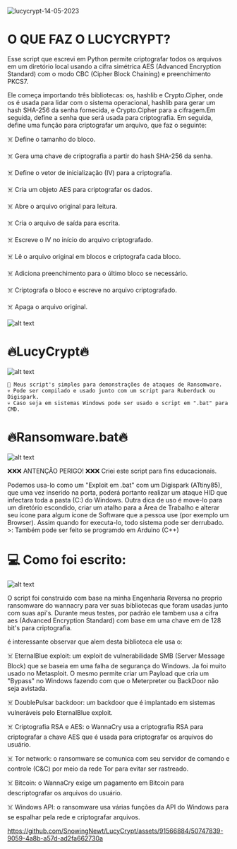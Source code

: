 ![lucycrypt-14-05-2023](https://github.com/SnowingNewt/LucyCrypt/assets/91566884/e7961c1c-0b9c-4ec9-b5b9-b1a362b7ef74)
# O QUE FAZ O LUCYCRYPT?

Esse script que escrevi em Python permite criptografar todos os arquivos em um diretório local usando a cifra simétrica AES (Advanced Encryption Standard) com o modo CBC (Cipher Block Chaining) e preenchimento PKCS7.

Ele começa importando três bibliotecas: os, hashlib e Crypto.Cipher, onde os é usada para lidar com o sistema operacional, hashlib para gerar um hash SHA-256 da senha fornecida, e Crypto.Cipher para a cifragem.Em seguida, define a senha que será usada para criptografia. Em seguida, define uma função para criptografar um arquivo, que faz o seguinte:


 ☠️ Define o tamanho do bloco.
 
 ☠️ Gera uma chave de criptografia a partir do hash SHA-256 da senha.
 
 ☠️ Define o vetor de inicialização (IV) para a criptografia.
 
 ☠️ Cria um objeto AES para criptografar os dados.
 
 ☠️ Abre o arquivo original para leitura.
 
 ☠️ Cria o arquivo de saída para escrita.
 
 ☠️ Escreve o IV no início do arquivo criptografado.
 
 ☠️ Lê o arquivo original em blocos e criptografa cada bloco.
 
 ☠️ Adiciona preenchimento para o último bloco se necessário.
 
 ☠️ Criptografa o bloco e escreve no arquivo criptografado.
 
 ☠️ Apaga o arquivo original.


![alt text](https://thumbs.dreamstime.com/b/tela-de-computador-com-alertas-do-ataque-do-ransomware-no-vermelho-e-em-um-hacke-92535628.jpg)

# 🔥LucyCrypt🔥
                                                                                                   
![alt text](https://i.ibb.co/CJ93sNY/VID-20230418-170612.gif)

    🎩 Meus script's simples para demonstrações de ataques de Ransomware. 
    💀 Pode ser compilado e usado junto com um script para Ruberduck ou Digispark. 
    💀 Caso seja em sistemas Windows pode ser usado o script em ".bat" para CMD.

# 🔥Ransomware.bat🔥
![alt text](https://media2.giphy.com/media/WTyrLaSidmKYHM9QcA/giphy.gif?cid=ecf05e47olkgmuscfriueqlgebuglg0fvtkhe2ms1l0uj7yc&rid=giphy.gif&ct=g)

❌❌❌ ANTENÇÃO PERIGO! ❌❌❌ Criei este script para fins educacionais. 

Podemos usa-lo como um "Exploit em .bat" com um Digispark (ATtiny85), que uma vez inserido na porta, poderá portanto realizar um ataque HID que infectara toda a pasta (C:) do Windows. Outra dica de uso é move-lo para um diretório escondido, criar um atalho para a Área de Trabalho e alterar seu ícone para algum ícone de Software que a pessoa use (por exemplo um Browser). Assim quando for executa-lo, todo sistema pode ser derrubado. >: Também pode ser feito se programdo em Arduino (C++)

# 💻 Como foi escrito:

![alt text](https://i.ibb.co/5c3HNJw/2023-04-18-17-02-23.png)

O script foi construido com base na minha Engenharia Reversa no proprio ransomware do wannacry para ver suas bibliotecas que foram usadas junto com suas api's. Durante meus testes, por padrão ele tambem usa a cifra aes (Advanced Encryption Standard) com base em uma chave em de 128 bit's para criptografia.

é interessante observar que alem desta biblioteca ele usa o: 

  ☠️ EternalBlue exploit: um exploit de vulnerabilidade SMB (Server Message Block) que se baseia em uma falha de segurança do Windows. Ja foi muito usado no Metasploit. O mesmo permite criar um Payload que cria um "Bypass" no Windows fazendo com que o Meterpreter ou BackDoor não seja avistada. 

  ☠️ DoublePulsar backdoor: um backdoor que é implantado em sistemas vulneráveis ​​pelo EternalBlue exploit.

  ☠️ Criptografia RSA e AES: o WannaCry usa a criptografia RSA para criptografar a chave AES que é usada para criptografar os arquivos do usuário.

  ☠️ Tor network: o ransomware se comunica com seu servidor de comando e controle (C&C) por meio da rede Tor para evitar ser rastreado.

  ☠️ Bitcoin: o WannaCry exige um pagamento em Bitcoin para descriptografar os arquivos do usuário.

  ☠️ Windows API: o ransomware usa várias funções da API do Windows para se espalhar pela rede e criptografar arquivos. 
  
https://github.com/SnowingNewt/LucyCrypt/assets/91566884/50747839-9059-4a8b-a57d-ad2fa662730a


  
